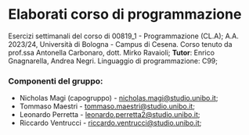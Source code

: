 # Elaborati corso di programmazione
Esercizi settimanali del corso di 00819_1 - Programmazione (CL.A); A.A. 2023/24, Università di Bologna - Campus di Cesena.
Corso tenuto da prof.ssa Antonella Carbonaro, dott. Mirko Ravaioli;
**Tutor**: Enrico Gnagnarella, Andrea Negri.
Linguaggio di programmazione: C99;

### Componenti del gruppo:
- Nicholas Magi (capogruppo) - <nicholas.magi@studio.unibo.it>;
- Tommaso Maestri - <tommaso.maestri@studio.unibo.it>;
- Leonardo Perretta - <leonardo.perretta2@studio.unibo.it>;
- Riccardo Ventrucci - <riccardo.ventrucci@studio.unibo.it>;
